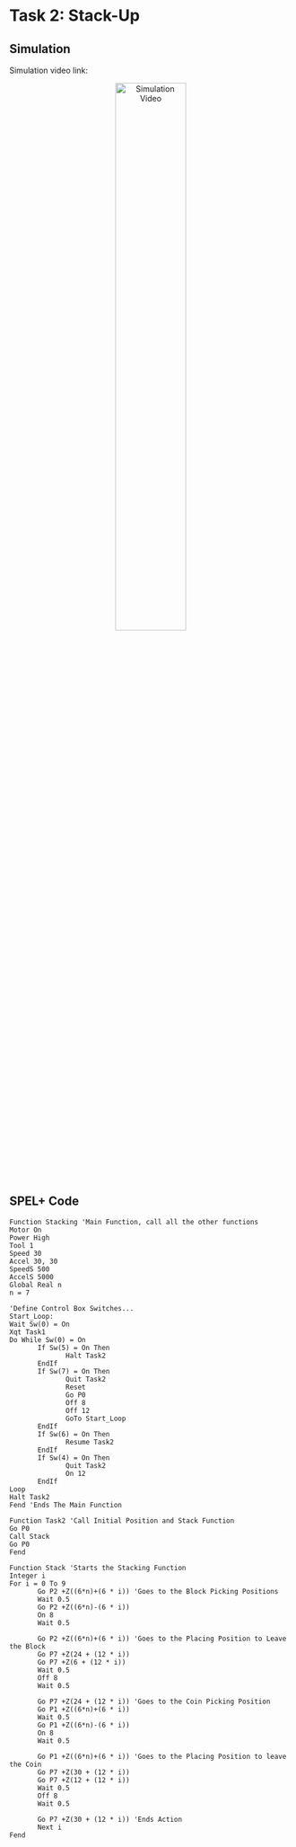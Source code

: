 # Task 2: Stack-Up
## Simulation
Simulation video link:
<p align="center">
<a  href="https://youtu.be/qhKUARaJpzY" target="_blank">
    <img src="https://img.youtube.com/vi/qhKUARaJpzY/0.jpg" alt="Simulation Video" style="width:50%; max-width:600px, height:50%;">
</a>
</p>

## SPEL+ Code
```
Function Stacking 'Main Function, call all the other functions
Motor On
Power High
Tool 1
Speed 30
Accel 30, 30
SpeedS 500
AccelS 5000
Global Real n
n = 7

'Define Control Box Switches...
Start_Loop:
Wait Sw(0) = On
Xqt Task1
Do While Sw(0) = On
       If Sw(5) = On Then
              Halt Task2
       EndIf
       If Sw(7) = On Then
              Quit Task2
              Reset
              Go P0
              Off 8
              Off 12
              GoTo Start_Loop
       EndIf
       If Sw(6) = On Then
              Resume Task2
       EndIf
       If Sw(4) = On Then
              Quit Task2
              On 12
       EndIf
Loop
Halt Task2
Fend 'Ends The Main Function

Function Task2 'Call Initial Position and Stack Function
Go P0
Call Stack
Go P0
Fend

Function Stack 'Starts the Stacking Function
Integer i
For i = 0 To 9
       Go P2 +Z((6*n)+(6 * i)) 'Goes to the Block Picking Positions
       Wait 0.5
       Go P2 +Z((6*n)-(6 * i))
       On 8
       Wait 0.5
           
       Go P2 +Z((6*n)+(6 * i)) 'Goes to the Placing Position to Leave the Block
       Go P7 +Z(24 + (12 * i))
       Go P7 +Z(6 + (12 * i))
       Wait 0.5
       Off 8
       Wait 0.5
       
       Go P7 +Z(24 + (12 * i)) 'Goes to the Coin Picking Position
       Go P1 +Z((6*n)+(6 * i))
       Wait 0.5
       Go P1 +Z((6*n)-(6 * i))
       On 8
       Wait 0.5
       
       Go P1 +Z((6*n)+(6 * i)) 'Goes to the Placing Position to leave the Coin
       Go P7 +Z(30 + (12 * i))
       Go P7 +Z(12 + (12 * i))
       Wait 0.5
       Off 8
       Wait 0.5
       
       Go P7 +Z(30 + (12 * i)) 'Ends Action
       Next i
Fend
```

